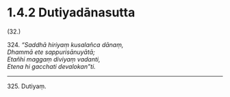 

# 1.4.2 Dutiyadānasutta




(32.)

324\. _“Saddhā hiriyaṃ kusalañca dānaṃ,_  
_Dhammā ete sappurisānuyātā;_  
_Etañhi maggaṃ diviyaṃ vadanti,_  
_Etena hi gacchati devalokan”ti._  


---

325\. Dutiyaṃ.





